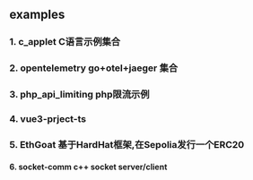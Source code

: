 ## examples


### 1. c_applet C语言示例集合
### 2. opentelemetry go+otel+jaeger 集合
### 3. php_api_limiting php限流示例
### 4. vue3-prject-ts
### 5. EthGoat 基于HardHat框架,在Sepolia发行一个ERC20
#### 6. socket-comm c++ socket  server/client

